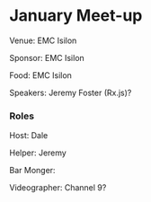 # January Meet-up

Venue: EMC Isilon

Sponsor: EMC Isilon

Food: EMC Isilon

Speakers: Jeremy Foster (Rx.js)?


### Roles

Host: Dale

Helper: Jeremy

Bar Monger: 

Videographer: Channel 9?

